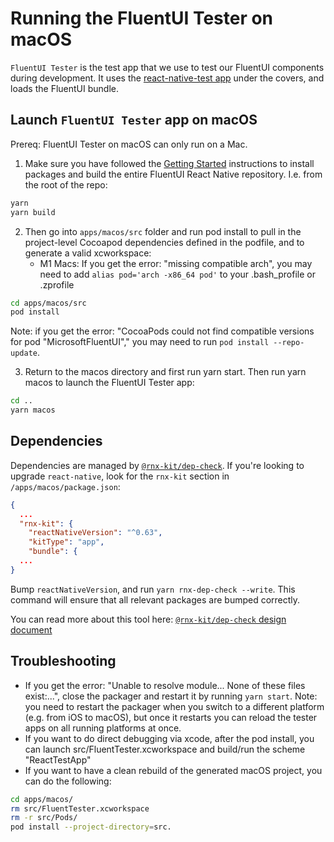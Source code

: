 # Running the FluentUI Tester on macOS

`FluentUI Tester` is the test app that we use to test our FluentUI components during development. It uses the [react-native-test app](https://github.com/microsoft/react-native-test-app) under the covers, and loads the FluentUI bundle.

## Launch `FluentUI Tester` app on macOS

Prereq: FluentUI Tester on macOS can only run on a Mac.

1. Make sure you have followed the [Getting Started](../../README.md) instructions to install packages and build the entire FluentUI React Native repository. I.e. from the root of the repo:

```sh
yarn
yarn build
```

2. Then go into `apps/macos/src` folder and run pod install to pull in the project-level Cocoapod dependencies defined in the podfile, and to generate a valid xcworkspace:
   - M1 Macs: If you get the error: "missing compatible arch", you may need to add `alias pod='arch -x86_64 pod'` to your .bash_profile or .zprofile

```sh
cd apps/macos/src
pod install
```

Note: if you get the error: "CocoaPods could not find compatible versions for pod "MicrosoftFluentUI"," you may need to run `pod install --repo-update`.

3. Return to the macos directory and first run yarn start. Then run yarn macos to launch the FluentUI Tester app:

```sh
cd ..
yarn macos
```

## Dependencies

Dependencies are managed by
[`@rnx-kit/dep-check`](https://github.com/microsoft/rnx-kit/tree/main/packages/dep-check).
If you're looking to upgrade `react-native`, look for the `rnx-kit` section in
`/apps/macos/package.json`:

```json
{
  ...
  "rnx-kit": {
    "reactNativeVersion": "^0.63",
    "kitType": "app",
    "bundle": {
  ...
}
```

Bump `reactNativeVersion`, and run `yarn rnx-dep-check --write`. This command
will ensure that all relevant packages are bumped correctly.

You can read more about this tool here:
[`@rnx-kit/dep-check` design document](https://github.com/microsoft/rnx-kit/blob/main/packages/dep-check/DESIGN.md)

## Troubleshooting

- If you get the error: "Unable to resolve module... None of these files exist:...", close the packager and restart it by running `yarn start`. Note: you need to restart the packager when you switch to a different platform (e.g. from iOS to macOS), but once it restarts you can reload the tester apps on all running platforms at once.
- If you want to do direct debugging via xcode, after the pod install, you can launch src/FluentTester.xcworkspace and build/run the scheme "ReactTestApp"
- If you want to have a clean rebuild of the generated macOS project, you can do the following:

```sh
cd apps/macos/
rm src/FluentTester.xcworkspace
rm -r src/Pods/
pod install --project-directory=src.
```
